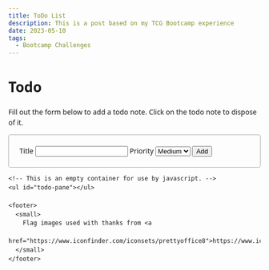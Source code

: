```yaml
---
title: ToDo List
description: This is a post based on my TCG Bootcamp experience
date: 2023-05-10
tags:
  - Bootcamp Challenges
---
```


<head>
  <!-- Required meta tags -->
  <meta charset="utf-8">
  <meta name="viewport" content="width=device-width, initial-scale=1">

  <title>Todo List!</title>

  <style>
    body {
  font-family: sans;
  line-height: 1.5;
}

/* Limit the maximum width regardless of window size */
.container {
  max-width: 60em;
  margin-left: auto;
  margin-right: auto;
}

/* The form */
#todo {
  border: solid thin darkgray;
  padding: 1.5em;
  border-radius: 0.25em;
}

/* The unordered list containing the todos */
#todo-pane {
  padding: 0;
}

/* The todos themselves */
#todo-pane li {
  display: flex;
  max-width: 20em;
  align-items: center;
  background-color: lightyellow;
  border: thin orange solid;
  border-radius: 0.25em;
  padding: 0.5em;
  margin: 1em 0;
}

/* A todo that was just created */
.just-created {
  box-shadow: 0 0 20px 1px orange;
}

/* The image of a flag within a todo */
#todo-pane li img {
  width: 1em;
  padding-right: 1rem;
}

/* The small text in the footer */
small {
  font-size: small;
  font-style: italic;
}
  </style>

</head>

<body>
  <div class="container">
    <h1>Todo</h1>
    <p>Fill out the form below to add a todo note. Click on the todo note to dispose of it.</p>
    <form id="todo">
      <label for="title">Title</label>
      <input type="text" name="title" id="title" required>
      <label for="priority">Priority</label>
      <select name="priority" id="priority">
        <option value="low">Low</option>
        <option value="medium" selected>Medium</option>
        <option value="high">High</option>
      </select>
      <button>Add</button>
    </form>

    <!-- This is an empty container for use by javascript. -->
    <ul id="todo-pane"></ul>

    <footer>
      <small>
        Flag images used with thanks from <a
          href="https://www.iconfinder.com/iconsets/prettyoffice8">https://www.iconfinder.com/iconsets/prettyoffice8</a>.
      </small>
    </footer>
  </div>

  <script>
    // Store the URL of an image for each priority level.
    const priorityImages = {
      low: 'https://cdn1.iconfinder.com/data/icons/prettyoffice8/256/Flag-green.png',
      medium: 'https://cdn1.iconfinder.com/data/icons/prettyoffice8/256/Flag-yellow.png',
      high: 'https://cdn1.iconfinder.com/data/icons/prettyoffice8/256/Flag-red.png',
    };

    // Get the form by ID from the forms collection.
    const form = document.forms.todo;
    // Get the todo pane (the 'ul' element) to insert todos into.
    const todoPane = document.getElementById('todo-pane');
    // Get the text input for the title. We'll read from this when creating the todo.
    const titleInput = form.elements.title;
    // Get the priority select element. We'll ready from this when creating the todo.
    const prioritySelect = form.elements.priority;
    // Get a *live* list of all elements with the 'todo' class.
    const allTodos = document.getElementsByClassName('todo');


    // Add a submit listener to the form that adds a todo and prevents default.
    form.addEventListener('submit', function (event) {

      // First remove the 'just-created' class from all existing todos. (Remember that
      // allTodos is a live collection that keeps itself automatically updated.)
      for (const todo of allTodos) {
        todo.classList.remove('just-created');
      }

      // Create the new todo using the values from the form elements.
      const newTodo = createTodo(titleInput.value, prioritySelect.value);

      // Add the new todo to the todo pane (ie add a new list item to the unordered
      // list).
      todoPane.appendChild(newTodo);

      // Clear the text input ready for the next one. We could also call reset() ontextInput
      // the form, and that would also affect the priority select.
      titleInput.value = '';

      // Don't actually submit the form to a server.
      event.preventDefault();
    });

    /**
     * Creates and returns a new todo element.  
     * @param {string} title - The title of the todo
     * @param {string} priority - The priority: 'high', 'medium', 'low'.
     * @return {HTMLElement} The new todo element with 'just-created' class.
     */
    function createTodo(title, priority) {
      // Create the text for the title.
      const textNode = document.createTextNode(title);
      // Create a div to contain the title text.
      const textDiv = document.createElement('div');
      // Add the title text to its div container.
      textDiv.appendChild(textNode);
      // Create the new list item for the new todo.
      const todo = document.createElement('li');
      // Create the new image for the todo flag.
      const image = document.createElement('img');
      // Set the src of the image to the appropriate flag.
      image.src = priorityImages[priority];

      // Add the image as the first child of the new todo.
      todo.appendChild(image);
      // Add the text div as the second child of the new todo.
      todo.appendChild(textDiv);

      // Add the standard 'todo' class and also a 'just-created' class that
      // will be removed later. Using multiple arguments won't work in IE.
      todo.classList.add('todo', 'just-created');

      // Add a click handler to the todo, so you can remove it by clicking.
      todo.addEventListener('click', function (event) {
        event.currentTarget.remove();
      })

      return todo;
    }
  </script>
</body>